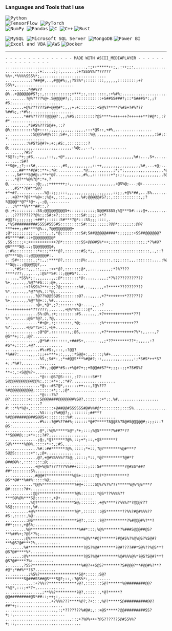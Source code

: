 <!--
<img src="https://capsule-render.vercel.app/api?type=waving&color=0:5433FF,50:20BDFF,100:7114b3&height=150&text=Hello!%20I'm%20Gabriel%20👋&fontSize=25&fontAlignY=25&fontColor=f7f5f5" alt="header" width="100%" />


![visitors](https://visitor-badge.laobi.icu/badge?page_id=gaos-oliveira.gaos-oliveira)

z

```python
class GaOS(object):
    def __init__(self):
        self.username = 'GaOS-Oliveira'
        self.name = 'Gabriel Olivera'
        self.language_spoken = ["pt_BR", "en_US"]
        
    def getInformationAboutMe(self):
        for attribute, value in self.__dict__.items():
            print(attribute, '=', value)

me = GaOS()
me.getInformationAboutMe()
```
-->
### Languages and Tools that I use
<kbd align="center"><img src="https://img.shields.io/badge/Python-3776AB?style=for-the-badge&logo=Python&logoColor=white" alt="Python"><br>
<img src="https://img.shields.io/badge/TensorFlow-FF6F00?style=for-the-badge&logo=TensorFlow&logoColor=white" alt="TensorFlow">
<img src="https://img.shields.io/badge/PyTorch-EE4C2C?style=for-the-badge&logo=PyTorch&logoColor=white" alt="PyTorch"><br>
<img src="https://img.shields.io/badge/NumPy-013243?style=for-the-badge&logo=NumPy&logoColor=white" alt="NumPy">
<img src="https://img.shields.io/badge/Pandas-150458?style=for-the-badge&logo=Pandas&logoColor=white" alt="Pandas"></kbd>
<kbd align="center"><img src="https://img.shields.io/badge/C%20Language-00599C?style=for-the-badge&logo=C&logoColor=white" alt="C">
<img src="https://img.shields.io/badge/C++-00599C?style=for-the-badge&logo=C%2B%2B&logoColor=white" alt="C++"></kbd>
<kbd align="center"><img src="https://img.shields.io/badge/Rust-000000?style=for-the-badge&logo=Rust&logoColor=white" alt="Rust"></kbd>

<kbd align="center"><img src="https://img.shields.io/badge/MySQL-4479A1?style=for-the-badge&logo=MySQL&logoColor=white" alt="MySQL">
<img src="https://img.shields.io/badge/Microsoft_SQL_Server-CC2927?style=for-the-badge&logo=Microsoft%20SQL%20Server&logoColor=white" alt="Microsoft SQL Server">
<img src="https://img.shields.io/badge/MongoDB-47A248?style=for-the-badge&logo=MongoDB&logoColor=white" alt="MongoDB"></kbd>
<kbd align="center"><img src="https://img.shields.io/badge/Power%20BI-F2C811?style=for-the-badge&logo=Power%20BI&logoColor=white" alt="Power BI">
<img src="https://img.shields.io/badge/Excel%20&%20VBA-217346?style=for-the-badge&logo=Microsoft%20Excel&logoColor=white" alt="Excel and VBA"></kbd>
<kbd align="center"><img src="https://img.shields.io/badge/AWS-232F3E?style=for-the-badge&logo=Amazon%20AWS&logoColor=white" alt="AWS"></kbd>
<kbd align="center"><img src="https://img.shields.io/badge/Docker-2496ED?style=for-the-badge&logo=Docker&logoColor=white" alt="Docker"></kbd>

<hr>

    - - - - - - - - - - - - - - - MADE WITH ASCII_MEDIAPLAYER - - - - - - - - - - - - - - - -
    ...................................,:;++*****++;,.:++;;:,,................................
    .............,:+:....:;:,.....,:+?SSS%%???????%%+,*%%%%SSS%*;,............................
    ...........:?##@#,..,#@@#%;,;?SS%*;::::::::,,,,,,::::::::;+?SS%+,.........................
    ..........*@#%??@%..+@@@@@@#S?;:,:::::::::::;+***;:,::::::::,:+%#%;.......................
    .........?@%????%@+.S@@@@#?;:,::::::::::::+S##SS###?;::*S###S*:,;?#S;.....................
    ........+@%??????S#+@@@#*:,,;+;+::::::::+S@%?****?%#S+?#%???%##%;,:*#%:...................
    ........*##%??????@@@@?:,,;%#S;::::::::?@S****+++++++?++++++**?#@*:,:?#*..................
    .........,*S#S%???S@#+,::?@%;:::::::::%@+::::,,,,,,,,,,,,,,,,:::*@S::,+#%,................
    ...........:S@@S%#@%:::;S#+,:::::::::%@;,,,,,,,,,,,,,,,,,,,,,,,,,:S#;:::?*................
    .........:%#S?S@#?+;+:;#S:,:::::::::?@;,,,,,,,,,,,,,,,,,,,,,,,,,,,:%@;,,..:,..............
    .......,?#S?*S@?:;*+;;#S,..,,,:::,,+@*,,,,,,,,,,,,::,,,,,,,,,,,,,,,,%#:...,S+.............
    ......:S#?**S@+,;?;::S#,..........,#S,,,,,,,,,,,::++,,,,,,,,,,,,,,,,,%#,...+@;............
    .....,##***#@#::**+;*@:...........*@;,,,,,,,,,,;*;*;,,,,,,,,,,,,,,,,,*@S,...*#,...........
    ....,S#***S@#@::**+*@?...........,#%,,::::::::+*;:;:,,,,,,,,,,,,,,,,,S@@?....S%...........
    ....*@?**%@%?@*:*+,?@,...........;@;,,;+++++++;:,,,,,,,,,,,,,,,,,,,,:@S%@;...;@:..........
    ...,#S**?@#**S@?+*+#?............%@::;;;:::,,,,,,,,,,,,,,,,,,,,::;;,+@%*##,...S%..........
    ...+@?**?@?**%@+:;%@+,,:::,,,....%#;@@@@@#S?;:,::::::::::::,;?S@@@@**@?*?@+.,.;@,.........
    ...;%***%%***##::,?@:;+::::::::::SS;@@@@@@@@@S+:::::::::::;S@@#SSSS;%@***S#::::@+.........
    ...;?????????@%:;:S#:+?;:::::::::S#:;;;;;+*?#@@?:;;;;;;;:+##*;::::::S#***?@*:::SS;;;::::,.
    ,*%S##########SSSS#SSS#S:::::::::S#::;;;;;;;;?@@*:;;;;;:;@@?***+++;;##****@%::,?@@@@@@@@@+
    ;@*;;;;;;;;;:,,:::,,:,*@;::::::::S#;S##@@@@@####*:;;;;;:+SS##@@@@@@?#S****##:::+@@@@@@@@@*
    ,SS::::;+;++++++++++++?@*::::::::SS+@@@#S%*++;;:::::::::::::;;*?%#@?@S****S@:::;@@@@@@@@#,
    .:#%::::::::::*+::;****@?,:::::::#S;*;,.,::::::::::::::::::::::,.,::?@?***S@;::;@@@@@@@#:.
    ..:S#+::::::,;*:,,:****@?,:::::::@%:,...,:::::,:;;;:::,,,:::::::...,:%@?**S@;::;@@@@@@?,..
    ...,*#S+::,,,::,,,,:++*@?,::::::;@*,,...,,,,,,;*?%????****???;,,,...,:@S**S#:::;@@#S*:....
    .....,*SS%*;:,,,,,,,,,;@*:::::::*@:....,,,,,;*?%????????????%+,,,...,,%@?*#S:::;@+,.......
    ........:+?%SS%?**+;;;?@;:::::::%#,..,,,,,,+?*****??????????%*,,,...,,*@?*@%,::*@,........
    ............,?@??%@@SS@S::::::::@?...,,,,,+?*+++++++*???????%+,,....,,%@*?@+::,%#.........
    .............:@+,*@*,;?;:::::::*@:....,,,:?*++++++++++*??????;,.....,+@%*%%::::@*.........
    ..............S%:@%,:+;::::::::#S......,,+?++++++++++++*???%*,......;@S*?@?,:,?@,.........
    ..............*#+@+,:;:::::::,*@;........;%*++++++++++++??%?:,.....+@S*?S+::,+@+..........
    ..............;@*@*,::::::::,;@S,........,+?*+++++++++++?%*:,,...,?@S**+;::,;@?...........
    ..............,@*%#::::::::,+###S+,......,,;*??*******??*;,,,,,:?#S*+;::::,+@?............
    ...............#%:#S:,:::,:?@@?*%##?:....,,,,:;;++***+;:,,,,:*S@@+:,,::::;%#+.............
    ...............%S,;S#*:,;*+#@@S***%#@#?;::,,,,,,,,,,,,,,:;*S#S*++*S?+;;*%#?,..............
    ...............?#:,;@@#*#S::+%@#?+;;+S@@##S?*+;;;::;;+?S#S%?**+:,:+S@@%?+,................
    ...............*@:::@S?@S::::,;??:::::S#*?S@@@@@@@@@@@@@%:,:::+*+:,:*#?...................
    ...............*@:::#S?@*,::::::++:::,?@%???%#@@@@@@@@@@;:::::::+*;:,;@*..................
    ...............*@:::?%?@?,:::::::+::::S@@@####@@@@@@#%S@?,:::::::+*;:,%#..................
    ...............?#:::*%*%@+,::::::::::+@##@@#SSSSSS#@#%%#@*::::::::;:::S%..................
    ...............%S:::;?%#@@?;,:::::::;##**?%#@@#####@@##S@@S+:::::::::%#:..................
    ...............#%:::?@#%??##%;::::::*@#?****?S@@S%?S@#S@@@@@#;:;;:::?@S:..................
    ..............,@*,:%@%*****S@*;*+;:::;%@S*****?%##?*??**S@@#@;:;+*+;:;?#?,................
    ..............;@;,*@?*****?@%,::;+*;::,+@S******?S@%*****%@@%,::::+*+:,;#S,...............
    ..............%#::##******?@%,::::;*+::,?@?*******%@#***?S@@S:::::::+*:,;@+...............
    .............,@?,+@#%%%%%??S@;,::::;*::,*@?********?@#*?@##@@%:,:::::;::;@;...............
    .............+@+%@S???????%%##+:::::;:::S#**********?@#SS*##?##*::::::::S%,...............
    ............,#@@#?***********%@S+::::::?@?*?*********?@S**@#**%##%:::::%@;................
    ............*@@%**************?#@+:::::S@%?%?%???*****%@%*@S***?@#::::::?#+...............
    ...........:@@?***************?@%:::::::*@S*??%%%%??***S@%@%***S@;::::::,+@+..............
    ...........%@?****************S@;:::::::,+@%****??%%%?*?@@@???%S@;:::::::,%#..............
    ..........+@%*****************?@*,::::::::@S*******??%%?#@#%%%??#S:,:::::,%@:.............
    .........:@S*******************S@?:,:::::?@?*********?%#@@@#%?**?##*;:::,+@S%;............
    .........%@*********************%##*:::;%@%*******?%###S@@@##@S?**%##%+;?@S*?%;...........
    ........;@%***********************%@%**#@?******?#@#S%?%@%@S?%S@#?**%@S?@#***?%,..........
    ........%#************************?@S?%@#*******?@#????##*S@%??%@S**?@S?@#****%*..........
    .......:@%************************?@S?%@#********%@#%%%@%*?@S?S@#?**?@S?@#****?%:.........
    .......,?SS?*********************%#@?++S@S?*******?S#@@@?**#@@#%?**?#@*;*##%**?S?.........
    .........,;%S%?*****************S@*:::::;S@?********S@###SS##@S***S@?;::,:?@S%*:,.........
    ............:+?%%??************?@?,:::::::S@?******%@########@@?*%@*,:::;+*?+,............
    ...............,;**%%?*********?@?,::::::,*@?*****?@@#########@S*##::;++;:,...............
    ...................,+?%%%???****%@?;?+:::,%@?*****S@##########@@?##*+;:...................
    ......................,:;*???????%#@#;,::+@S*****?@@#########SS?+;:,......................
    ............................,::;+?%@%+++?@S??????S@#SS%%?+;::,............................
<!--### More Stuff:-->

<!--
<details>
  <summary><b>📊 Stats</b></summary>
    <br>
    <img height="160em" src="https://github-readme-stats.vercel.app/api?username=GaOS-Oliveira&show_icons=true&theme=tokyonight&include_all_commits=true&count_private=true"/>
    <img height="160em" src="https://github-readme-stats.vercel.app/api/top-langs/?username=GaOS-Oliveira&layout=compact&langs_count=16&theme=tokyonight"/>
</details>
-->
<!--
<details>
  <summary><b>📧 Where you can find me</b></summary>
    <br>
    <kbd><a href="https://www.linkedin.com/in/gaosoliveira/" target="_blank"><img src ="https://img.shields.io/badge/LinkedIn-0077B5?style=for-the-badge&logo=linkedin&logoColor=white" target="_blank"></a></kbd>
    <kbd><a href="https://mail.google.com/mail/u/0/#search/gabrieloliveira.gos04@gmail.com" target="_blank"><img src ="https://img.shields.io/badge/Gmail-D14836?style=for-the-badge&logo=gmail&logoColor=white" target="_blank"></a></kbd>
</details>
-->
<!-- Help:

https://github.com/Ileriayo/markdown-badges
https://github.com/cnrad/lanyard-profile-readme

-->

<!-- Learning:

![Unity](https://img.shields.io/badge/unity-%23000000.svg?style=for-the-badge&logo=unity&logoColor=white)
![Blender](https://img.shields.io/badge/blender-%23F5792A.svg?style=for-the-badge&logo=blender&logoColor=white)

<kbd align="center">![C#](https://img.shields.io/badge/c%23-%23239120.svg?style=for-the-badge&logo=c-sharp&logoColor=white)
![.Net](https://img.shields.io/badge/.NET-5C2D91?style=for-the-badge&logo=.net&logoColor=white)</kbd>
-->
  
<!-- To Learn Queue:

![Aseprite](https://img.shields.io/badge/Aseprite-FFFFFF?style=for-the-badge&logo=Aseprite&logoColor=#7D929E)
![Adobe Photoshop](https://img.shields.io/badge/adobe%20photoshop-%2331A8FF.svg?style=for-the-badge&logo=adobe%20photoshop&logoColor=white)  

![PyTorch](https://img.shields.io/badge/PyTorch-%23EE4C2C.svg?style=for-the-badge&logo=PyTorch&logoColor=white)
![Keras](https://img.shields.io/badge/Keras-%23D00000.svg?style=for-the-badge&logo=Keras&logoColor=white)
![NumPy](https://img.shields.io/badge/numpy-%23013243.svg?style=for-the-badge&logo=numpy&logoColor=white)
![Pandas](https://img.shields.io/badge/pandas-%23150458.svg?style=for-the-badge&logo=pandas&logoColor=white)
![scikit-learn](https://img.shields.io/badge/scikit--learn-%23F7931E.svg?style=for-the-badge&logo=scikit-learn&logoColor=white)
![SciPy](https://img.shields.io/badge/SciPy-%230C55A5.svg?style=for-the-badge&logo=scipy&logoColor=%white)

-->

